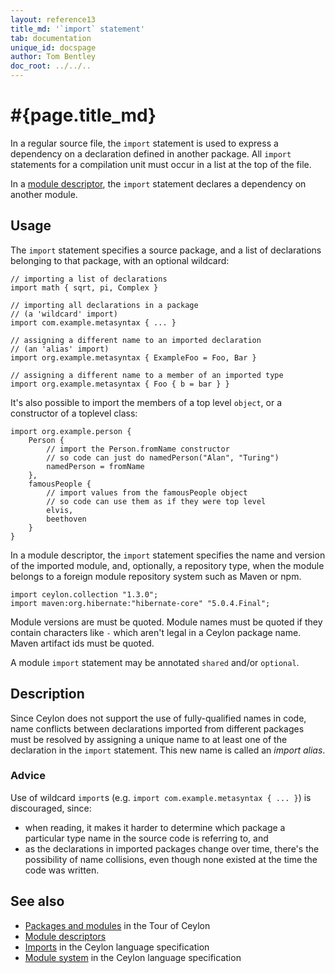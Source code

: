 ```yaml
---
layout: reference13
title_md: '`import` statement'
tab: documentation
unique_id: docspage
author: Tom Bentley
doc_root: ../../..
---
```


# #{page.title_md}

In a regular source file, the `import` statement is used to express a 
dependency on a declaration defined in another package. All `import` 
statements for a compilation unit must occur in a list at the top of 
the file.

In a [module descriptor](../../structure/module#descriptor), the
`import` statement declares a dependency on another module.

## Usage 

The `import` statement specifies a source package, and a list of
declarations belonging to that package, with an optional wildcard:

<!-- check:none -->
<!-- try: -->
    // importing a list of declarations
    import math { sqrt, pi, Complex }
    
    // importing all declarations in a package
    // (a 'wildcard' import)
    import com.example.metasyntax { ... }
    
    // assigning a different name to an imported declaration
    // (an 'alias' import)
    import org.example.metasyntax { ExampleFoo = Foo, Bar }

    // assigning a different name to a member of an imported type
    import org.example.metasyntax { Foo { b = bar } }

It's also possible to import the members of a top level `object`, or a 
constructor of a toplevel class:

<!-- check:none -->
<!-- try: -->
    import org.example.person {
        Person { 
            // import the Person.fromName constructor
            // so code can just do namedPerson("Alan", "Turing")
            namedPerson = fromName 
        },
        famousPeople {
            // import values from the famousPeople object
            // so code can use them as if they were top level
            elvis,
            beethoven
        }
    }

In a module descriptor, the `import` statement specifies the name
and version of the imported module, and, optionally, a repository
type, when the module belongs to a foreign module repository system 
such as Maven or npm.

<!-- check:none -->
<!-- try: -->
    import ceylon.collection "1.3.0";
    import maven:org.hibernate:"hibernate-core" "5.0.4.Final";

Module versions are must be quoted. Module names must be quoted if
they contain characters like `-` which aren't legal in a Ceylon 
package name. Maven artifact ids must be quoted.

A module `import` statement may be annotated `shared` and/or `optional`.

## Description

Since Ceylon does not support the use of fully-qualified names in code,
name conflicts between declarations imported from different packages 
must be resolved by assigning a unique name to at least one of the 
declaration in the `import` statement. This new name is called an
_import alias_.

### Advice

Use of wildcard `import`s (e.g. `import com.example.metasyntax { ... }`) 
is discouraged, since:

* when reading, it makes it harder to determine which package a particular 
  type name in the source code is referring to, and
* as the declarations in imported packages change over time, there's the 
  possibility of name collisions, even though none existed at the time 
  the code was written.

## See also

* [Packages and modules](/documentation/tour/modules/) in the Tour of Ceylon
* [Module descriptors](../../structure/module#descriptor)
* [Imports](#{site.urls.spec_current}#imports) in the Ceylon language 
  specification
* [Module system](#{site.urls.spec_current}#modulesystem) in the Ceylon language 
  specification
